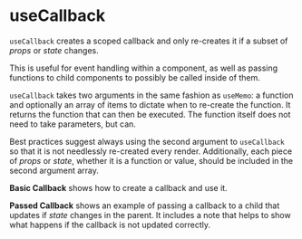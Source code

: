 # useCallback

`useCallback` creates a scoped callback and only re-creates it if a subset of _props_ or _state_ changes.

This is useful for event handling within a component, as well as passing functions to child components to possibly be called inside of them.

`useCallback` takes two arguments in the same fashion as `useMemo`: a function and optionally an array of items to dictate when to re-create the function. It returns the function that can then be executed. The function itself does not need to take parameters, but can.

Best practices suggest always using the second argument to `useCallback` so that it is not needlessly re-created every render. Additionally, each piece of _props_ or _state_, whether it is a function or value, should be included in the second argument array.

__Basic Callback__ shows how to create a callback and use it.

__Passed Callback__ shows an example of passing a callback to a child that updates if _state_ changes in the parent. It includes a note that helps to show what happens if the callback is not updated correctly.

